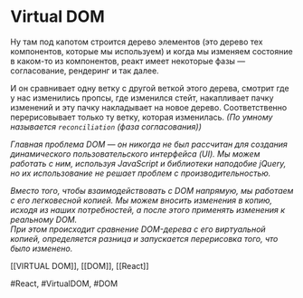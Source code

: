 # Virtual DOM

Ну там под капотом строится дерево элементов (это дерево тех компонентов, которые мы используем) и когда мы изменяем состояние в каком-то из компонентов, реакт имеет некоторые фазы —  согласование, рендеринг и так далее.

И он сравнивает одну ветку с другой веткой этого дерева, смотрит где у нас изменились пропсы, где изменился стейт, накапливает пачку изменений и эту пачку накладывает на новое дерево. Соответственно перерисовывает только ту ветку, которая изменилась. *(По умному называется `reconciliation` (фаза согласования))*



*Главная проблема DOM — он никогда не был рассчитан для создания динамического пользовательского интерфейса (UI). Мы можем работать с ним, используя JavaScript и библиотеки наподобие jQuery, но их использование не решает проблем с производительностью.*

*Вместо того, чтобы взаимодействовать с DOM напрямую, мы работаем с его легковесной копией. Мы можем вносить изменения в копию, исходя из наших потребностей, а после этого применять изменения к реальному DOM.  
При этом происходит сравнение DOM-дерева с его виртуальной копией, определяется разница и запускается перерисовка того, что было изменено.*

[[VIRTUAL DOM]], [[DOM]], [[React]]

#React, #VirtualDOM, #DOM